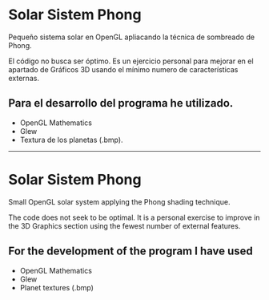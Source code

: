 # Solar Sistem Phong

Pequeño sistema solar en OpenGL apliacando la técnica de sombreado de Phong. 

El código no busca ser óptimo. Es un ejercicio personal para mejorar en el apartado de Gráficos 3D usando el mínimo numero de características externas.

## Para el desarrollo del programa he utilizado. 
* OpenGL Mathematics
* Glew
* Textura de los planetas (.bmp).

-----------------------------------------------

# Solar Sistem Phong

Small OpenGL solar system applying the Phong shading technique.

The code does not seek to be optimal. It is a personal exercise to improve in the 3D Graphics section using the fewest number of external features.

## For the development of the program I have used
* OpenGL Mathematics
* Glew
* Planet textures (.bmp)
